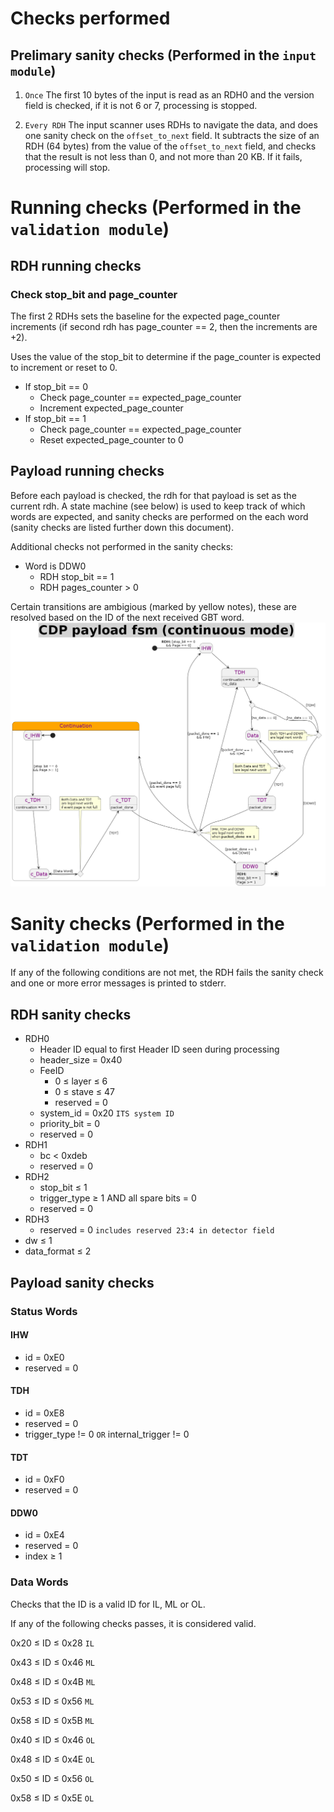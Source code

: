 # Checks performed
## Prelimary sanity checks (Performed in the `input module`)
1. `Once` The first 10 bytes of the input is read as an RDH0 and the version field is checked, if it is not 6 or 7, processing is stopped.

2. `Every RDH` The input scanner uses RDHs to navigate the data, and does one sanity check on the `offset_to_next` field. It subtracts the size of an RDH (64 bytes) from the value of the `offset_to_next` field, and checks that the result is not less than 0, and not more than 20 KB. If it fails, processing will stop.

# Running checks (Performed in the `validation module`)
## RDH running checks
### Check stop_bit and page_counter
The first 2 RDHs sets the baseline for the expected page_counter increments (if second rdh has page_counter == 2, then the increments are +2).

Uses the value of the stop_bit to determine if the page_counter is expected to increment or reset to 0.

* If stop_bit == 0
  * Check page_counter == expected_page_counter
  * Increment expected_page_counter
* If stop_bit == 1
  * Check page_counter == expected_page_counter
  * Reset expected_page_counter to 0


## Payload running checks
Before each payload is checked, the rdh for that payload is set as the current rdh. A state machine (see below) is used to keep track of which words are expected, and sanity checks are performed on the each word (sanity checks are listed further down this document).

Additional checks not performed in the sanity checks:
* Word is DDW0
  * RDH stop_bit == 1
  * RDH pages_counter $>$ 0


Certain transitions are ambigious (marked by yellow notes), these are resolved based on the ID of the next received GBT word.
![CDP FSM for validation](CDP_payload_StateMachine%20(continuous%20mode).png)


# Sanity checks (Performed in the `validation module`)
If any of the following conditions are not met, the RDH fails the sanity check and one or more error messages is printed to stderr.
## RDH sanity checks
* RDH0
  * Header ID equal to first Header ID seen during processing
  * header_size = 0x40
  * FeeID
    * 0 $\le$ layer $\le$ 6
    * 0 $\le$ stave $\le$ 47
    * reserved = 0
  * system_id = 0x20 `ITS system ID`
  * priority_bit = 0
  * reserved = 0
* RDH1
  * bc $\lt$ 0xdeb
  * reserved = 0
* RDH2
  * stop_bit $\le$ 1
  * trigger_type $\ge$ 1 AND all spare bits = 0
  * reserved = 0
* RDH3
  * reserved = 0 `includes reserved 23:4 in detector field`
* dw $\le$ 1
* data_format $\le$ 2

## Payload sanity checks
### Status Words
#### IHW
* id = 0xE0
* reserved = 0

#### TDH
* id = 0xE8
* reserved = 0
* trigger_type != 0 `OR` internal_trigger != 0

#### TDT
* id = 0xF0
* reserved = 0

#### DDW0
* id = 0xE4
* reserved = 0
* index $\ge$ 1

### Data Words
Checks that the ID is a valid ID for IL, ML or OL.

If any of the following checks passes, it is considered valid.

0x20 $\le$ ID $\le$ 0x28 `IL`

0x43 $\le$ ID $\le$ 0x46 `ML`

0x48 $\le$ ID $\le$ 0x4B `ML`

0x53 $\le$ ID $\le$ 0x56 `ML`

0x58 $\le$ ID $\le$ 0x5B `ML`

0x40 $\le$ ID $\le$ 0x46 `OL`

0x48 $\le$ ID $\le$ 0x4E `OL`

0x50 $\le$ ID $\le$ 0x56 `OL`

0x58 $\le$ ID $\le$ 0x5E `OL`